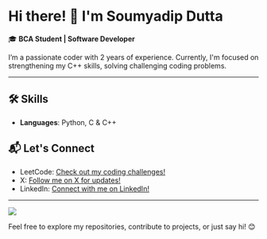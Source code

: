 # Hi there! 👋 I'm Soumyadip Dutta

🎓 **BCA Student | Software Developer**

I’m a passionate coder with 2 years of experience. Currently, I'm focused on strengthening my C++ skills, solving challenging coding problems.

---

## 🛠️ **Skills**
- **Languages**: Python, C & C++

## 📬 **Let's Connect**
- LeetCode: [Check out my coding challenges!](https://leetcode.com/u/Soumyadip1004/)
- X: [Follow me on X for updates!](https://x.com/i/flow/login?redirect_after_login=%2FSoumyadip1004)
- LinkedIn: [Connect with me on LinkedIn!](https://www.linkedin.com/in/soumyadip-dutta-306787333?utm_source=share&utm_campaign=share_via&utm_content=profile&utm_medium=android_app)

---
![](https://leetcard.jacoblin.cool/Soumyadip1004?ext=heatmap)

Feel free to explore my repositories, contribute to projects, or just say hi! 😊
